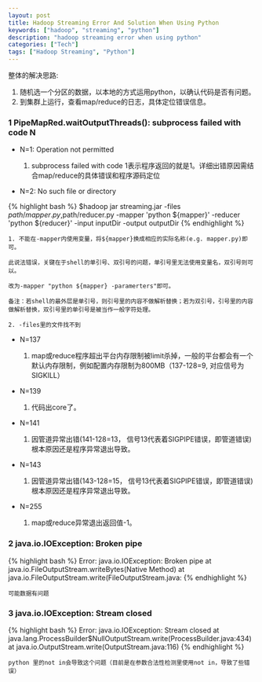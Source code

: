 ```yaml
---
layout: post
title: Hadoop Streaming Error And Solution When Using Python
keywords: ["hadoop", "streaming", "python"]
description: "hadoop streaming error when using python"
categories: ["Tech"]
tags: ["Hadoop Streaming", "Python"]
---
```


整体的解决思路:

1. 随机选一个分区的数据，以本地的方式运用python，以确认代码是否有问题。
2. 到集群上运行，查看map/reduce的日志，具体定位错误信息。

### 1 PipeMapRed.waitOutputThreads(): subprocess failed with code N

 - N=1: Operation not permitted

	1. subprocess failed with code 1表示程序返回的就是1。详细出错原因需结合map/reduce的具体错误和程序源码定位

 - N=2: No such file or directory

{% highlight bash %}
	$hadoop jar streaming.jar -files $path/mapper.py,$path/reducer.py -mapper 'python ${mapper}' -reducer 'python ${reducer}' -input inputDir -output outputDir
{% endhighlight %}


	1. 不能在-mapper内使用变量，将${mapper}换成相应的实际名称(e.g. mapper.py)即可。

	此说法错误，关键在于shell的单引号、双引号的问题，单引号里无法使用变量名，双引号则可以。

	改为-mapper "python ${mapper} -paramerters"即可。

	备注：若shell的最外层是单引号，则引号里的内容不做解析替换；若为双引号，引号里的内容做解析替换，双引号里的单引号是被当作一般字符处理。

	2. -files里的文件找不到

 - N=137

    1. map或reduce程序超出平台内存限制被limit杀掉，一般的平台都会有一个默认内存限制，例如配置内存限制为800MB（137-128=9, 对应信号为SIGKILL）

 - N=139

    1. 代码出core了。

 - N=141

    1. 因管道异常出错(141-128=13， 信号13代表着SIGPIPE错误，即管道错误)根本原因还是程序异常退出导致。

 - N=143

    1. 因管道异常出错(143-128=15， 信号13代表着SIGPIPE错误，即管道错误)根本原因还是程序异常退出导致。

 - N=255

    1. map或reduce异常退出返回值-1。

### 2 java.io.IOException: Broken pipe

{% highlight bash %}
	Error: java.io.IOException: Broken pipe
		at java.io.FileOutputStream.writeBytes(Native Method)
		at java.io.FileOutputStream.write(FileOutputStream.java:
{% endhighlight %}

	可能数据有问题

### 3 java.io.IOException: Stream closed
{% highlight bash %}
	Error: java.io.IOException: Stream closed
		at java.lang.ProcessBuilder$NullOutputStream.write(ProcessBuilder.java:434)
		at java.io.OutputStream.write(OutputStream.java:116)
{% endhighlight %}

	python 里的not in会导致这个问题（目前是在参数合法性检测里使用not in，导致了些错误）
